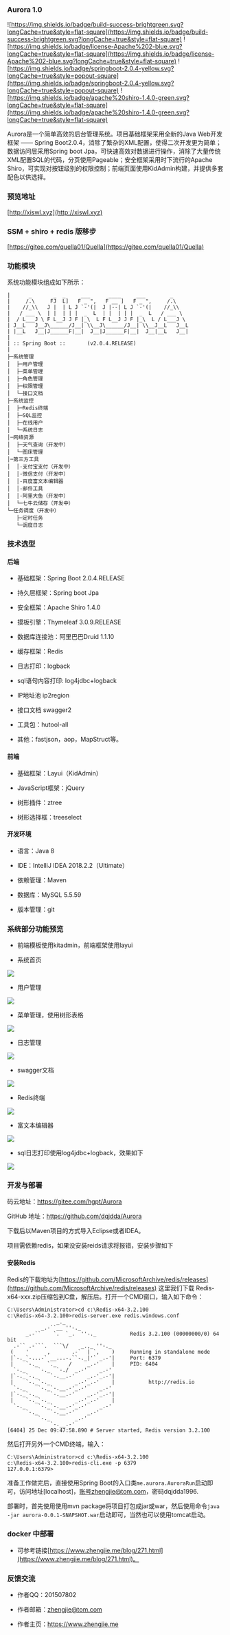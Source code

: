 ### Aurora 1.0 
![https://img.shields.io/badge/build-success-brightgreen.svg?longCache=true&style=flat-square](https://img.shields.io/badge/build-success-brightgreen.svg?longCache=true&style=flat-square)
![https://img.shields.io/badge/license-Apache%202-blue.svg?longCache=true&style=flat-square](https://img.shields.io/badge/license-Apache%202-blue.svg?longCache=true&style=flat-square)
![https://img.shields.io/badge/springboot-2.0.4-yellow.svg?longCache=true&style=popout-square](https://img.shields.io/badge/springboot-2.0.4-yellow.svg?longCache=true&style=popout-square)
![https://img.shields.io/badge/apache%20shiro-1.4.0-green.svg?longCache=true&style=flat-square](https://img.shields.io/badge/apache%20shiro-1.4.0-green.svg?longCache=true&style=flat-square)

Aurora是一个简单高效的后台管理系统。项目基础框架采用全新的Java Web开发框架 —— Spring Boot2.0.4，消除了繁杂的XML配置，使得二次开发更为简单；数据访问层采用Spring boot Jpa，可快速高效对数据进行操作，消除了大量传统XML配置SQL的代码，分页使用Pageable；安全框架采用时下流行的Apache Shiro，可实现对按钮级别的权限控制；前端页面使用KidAdmin构建，并提供多套配色以供选择。
### 预览地址
[http://xiswl.xyz](http://xiswl.xyz)
### SSM + shiro + redis 版移步
[https://gitee.com/quella01/Quella](https://gitee.com/quella01/Quella)
<!--more-->
### 功能模块
系统功能模块组成如下所示：
```
|      _       _  _     ___      ____     ___        _
|     /.\     FJ  L]   F _ ",   F __ ]   F _ ",     /.\
|    //_\\   J |  | L J `-'(|  J |--| L J `-'(|    //_\\
|   / ___ \  | |  | | |  _  L  | |  | | |  _  L   / ___ \
|  / L___J \ F L__J J F |_\  L F L__J J F |_\  L / L___J \
| J__L   J__J\______/J__| \\__J\______/J__| \\__J__L   J__L
| |__L   J__|J______F|__|  J__|J______F|__|  J__|__L   J__|
|
| :: Spring Boot ::       (v2.0.4.RELEASE)
|
├─系统管理
│  ├─用户管理
│  ├─菜单管理
│  ├─角色管理
│  ├─权限管理
│  └─接口文档
├─系统监控
│  ├─Redis终端
│  ├─SQL监控
│  ├─在线用户
│  └─系统日志
│─网络资源
│  ├─天气查询（开发中）
│  └─图床管理
│─第三方工具
│  │-支付宝支付（开发中）
│  │-微信支付（开发中）
│  │-百度富文本编辑器
│  │-邮件工具
│  │-阿里大鱼（开发中）
│  └─七牛云储存（开发中）
└─任务调度（开发中）
   ├─定时任务
   └─调度日志
```
### 技术选型
#### 后端

- 基础框架：Spring Boot 2.0.4.RELEASE

- 持久层框架：Spring boot Jpa

- 安全框架：Apache Shiro 1.4.0

- 摸板引擎：Thymeleaf 3.0.9.RELEASE

- 数据库连接池：阿里巴巴Druid 1.1.10

- 缓存框架：Redis

- 日志打印：logback

- sql语句内容打印: log4jdbc+logback

- IP地址池 ip2region

- 接口文档 swagger2

- 工具包：hutool-all

- 其他：fastjson，aop，MapStruct等。

#### 前端
 
- 基础框架：Layui（KidAdmin）

- JavaScript框架：jQuery

- 树形插件：ztree

- 树形选择框：treeselect

#### 开发环境

- 语言：Java 8

- IDE：IntelliJ IDEA 2018.2.2（Ultimate）

- 依赖管理：Maven

- 数据库：MySQL 5.5.59

- 版本管理：git

### 系统部分功能预览

- 前端模板使用kitadmin，前端框架使用layui

- 系统首页

![](https://i.imgur.com/LaU377e.png)

- 用户管理

![](https://i.imgur.com/ouBHhXm.jpg)

- 菜单管理，使用树形表格

![](https://i.imgur.com/GJw1PB9.png)

- 日志管理

![](https://i.imgur.com/rZbABhe.png)

- swagger文档

![](https://i.imgur.com/7uzRRq9.png)

- Redis终端

![](https://i.imgur.com/TvKl5SH.png)

- 富文本编辑器

![](https://i.imgur.com/NCvS23x.png)

- sql日志打印使用log4jdbc+logback，效果如下

![](https://i.imgur.com/R1xsFXk.jpg)

### 开发与部署

码云地址：https://gitee.com/hgpt/Aurora 

GitHub 地址：https://github.com/dqjdda/Aurora 

下载后以Maven项目的方式导入Eclipse或者IDEA。

项目需依赖redis，如果没安装reids请求将报错，安装步骤如下

#### 安装Redis

Redis的下载地址为[https://github.com/MicrosoftArchive/redis/releases](https://github.com/MicrosoftArchive/redis/releases)
这里我们下载 Redis-x64-xxx.zip压缩包到C盘，解压后。打开一个CMD窗口，输入如下命令：

```
C:\Users\Administrator>cd c:\Redis-x64-3.2.100
c:\Redis-x64-3.2.100>redis-server.exe redis.windows.conf
                _._
           _.-``__ ''-._
      _.-``    `.  `_.  ''-._           Redis 3.2.100 (00000000/0) 64 bit
  .-`` .-```.  ```\/    _.,_ ''-._
 (    '      ,       .-`  | `,    )     Running in standalone mode
 |`-._`-...-` __...-.``-._|'` _.-'|     Port: 6379
 |    `-._   `._    /     _.-'    |     PID: 6404
  `-._    `-._  `-./  _.-'    _.-'
 |`-._`-._    `-.__.-'    _.-'_.-'|
 |    `-._`-._        _.-'_.-'    |           http://redis.io
  `-._    `-._`-.__.-'_.-'    _.-'
 |`-._`-._    `-.__.-'    _.-'_.-'|
 |    `-._`-._        _.-'_.-'    |
  `-._    `-._`-.__.-'_.-'    _.-'
      `-._    `-.__.-'    _.-'
          `-._        _.-'
              `-.__.-'
[6404] 25 Dec 09:47:58.890 # Server started, Redis version 3.2.100 
```
然后打开另外一个CMD终端，输入：
```
C:\Users\Administrator>cd c:\Redis-x64-3.2.100
c:\Redis-x64-3.2.100>redis-cli.exe -p 6379
127.0.0.1:6379>
```
准备工作做完后，直接使用Spring Boot的入口类`me.aurora.AuroraRun`启动即可，访问地址[localhost]，账号zhengjie@tom.com，密码dqjdda1996.

部署时，首先使用使用mvn package将项目打包成jar或war，然后使用命令`java -jar aurora-0.0.1-SNAPSHOT.war`启动即可，当然也可以使用tomcat启动。

### docker 中部署
- 可参考链接[https://www.zhengjie.me/blog/271.html](https://www.zhengjie.me/blog/271.html)。

### 反馈交流

- 作者QQ：201507802

- 作者邮箱：zhengjie@tom.com

- 作者主页：https://www.zhengjie.me